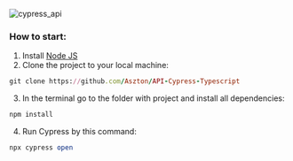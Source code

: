 ![cypress_api](https://d3f1iyfxxz8i1e.cloudfront.net/courses/course_image/a3318049abdb.png)
### How to start:
1. Install [Node JS](https://nodejs.org/en/download/)
2. Clone the project to your local machine:
```ruby
git clone https://github.com/Aszton/API-Cypress-Typescript
```
3. In the terminal go to the folder with project and install all dependencies:
```ruby
npm install
```
4. Run Cypress by this command:
```ruby
npx cypress open
```
